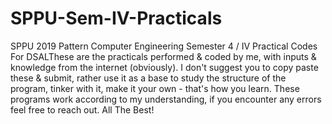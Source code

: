 # SPPU-Sem-IV-Practicals
SPPU 2019 Pattern Computer Engineering Semester 4 / IV Practical Codes For DSALThese are the practicals performed & coded by me, with inputs & knowledge from the internet (obviously). I don't suggest you to copy paste these & submit, rather use it as a base to study the structure of the program, tinker with it, make it your own - that's how you learn. These programs work according to my understanding, if you encounter any errors feel free to reach out. All The Best!
